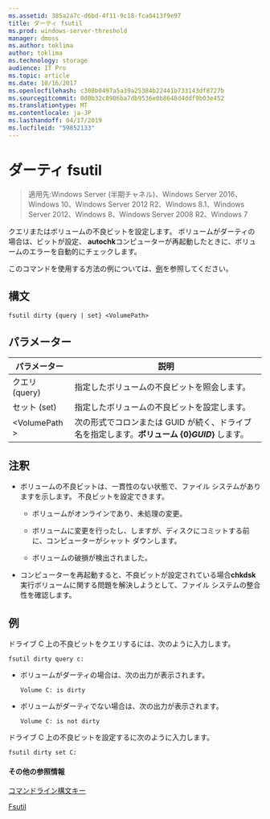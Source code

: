 ```yaml
---
ms.assetid: 385a2a7c-d6bd-4f11-9c18-fca0413f9e97
title: ダーティ fsutil
ms.prod: windows-server-threshold
manager: dmoss
ms.author: toklima
author: toklima
ms.technology: storage
audience: IT Pro
ms.topic: article
ms.date: 10/16/2017
ms.openlocfilehash: c308b0497a5a39a25384b22441b733143df8727b
ms.sourcegitcommit: 0d0b32c8986ba7db9536e0b8648d4ddf9b03e452
ms.translationtype: MT
ms.contentlocale: ja-JP
ms.lasthandoff: 04/17/2019
ms.locfileid: "59852133"
---
```

# <a name="fsutil-dirty"></a>ダーティ fsutil
>適用先:Windows Server (半期チャネル)、Windows Server 2016、Windows 10、Windows Server 2012 R2、Windows 8.1、Windows Server 2012、Windows 8、Windows Server 2008 R2、Windows 7

クエリまたはボリュームの不良ビットを設定します。 ボリュームがダーティの場合は、ビットが設定、 **autochk**コンピューターが再起動したときに、ボリュームのエラーを自動的にチェックします。

このコマンドを使用する方法の例については、[例](#BKMK_examples)を参照してください。

## <a name="syntax"></a>構文

```
fsutil dirty {query | set} <VolumePath>
```

## <a name="parameters"></a>パラメーター

|パラメーター|説明|
|-------------|---------------|
|クエリ (query)|指定したボリュームの不良ビットを照会します。|
|セット (set)|指定したボリュームの不良ビットを設定します。|
|\<VolumePath >|次の形式でコロンまたは GUID が続く、ドライブ名を指定します。**ボリューム {0}***GUID***}** します。|

## <a name="remarks"></a>注釈

-   ボリュームの不良ビットは、一貫性のない状態で、ファイル システムがありますを示します。 不良ビットを設定できます。

    -   ボリュームがオンラインであり、未処理の変更。

    -   ボリュームに変更を行ったし、しますが、ディスクにコミットする前に、コンピューターがシャット ダウンします。

    -   ボリュームの破損が検出されました。

-   コンピューターを再起動すると、不良ビットが設定されている場合**chkdsk**実行ボリュームに関する問題を解決しようとして、ファイル システムの整合性を確認します。

## <a name="BKMK_examples"></a>例
ドライブ C 上の不良ビットをクエリするには、次のように入力します。

```
fsutil dirty query c:
```

-   ボリュームがダーティの場合は、次の出力が表示されます。

    `Volume C: is dirty`

-   ボリュームがダーティでない場合は、次の出力が表示されます。

    `Volume C: is not dirty`

ドライブ C 上の不良ビットを設定するに次のように入力します。

```
fsutil dirty set C:
```

#### <a name="additional-references"></a>その他の参照情報
[コマンドライン構文キー](Command-Line-Syntax-Key.md)

[Fsutil](Fsutil.md)


